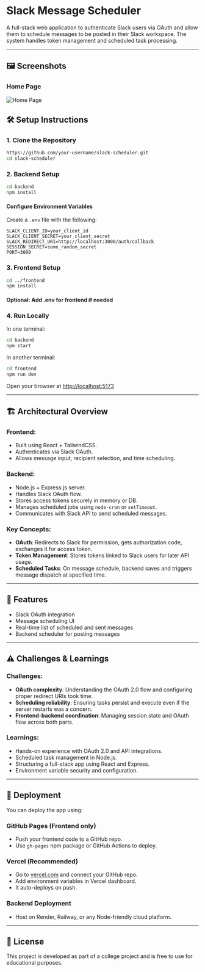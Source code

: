 # Slack Message Scheduler

A full-stack web application to authenticate Slack users via OAuth and allow them to schedule messages to be posted in their Slack workspace. The system handles token management and scheduled task processing.

---
## 🖼️ Screenshots

### Home Page
![Home Page](./demo.png)
## 🛠️ Setup Instructions

### 1. Clone the Repository
```bash
https://github.com/your-username/slack-scheduler.git
cd slack-scheduler
```

### 2. Backend Setup
```bash
cd backend
npm install
```

#### Configure Environment Variables
Create a `.env` file with the following:
```env
SLACK_CLIENT_ID=your_client_id
SLACK_CLIENT_SECRET=your_client_secret
SLACK_REDIRECT_URI=http://localhost:3000/auth/callback
SESSION_SECRET=some_random_secret
PORT=3000
```

### 3. Frontend Setup
```bash
cd ../frontend
npm install
```

#### Optional: Add .env for frontend if needed

### 4. Run Locally
In one terminal:
```bash
cd backend
npm start
```

In another terminal:
```bash
cd frontend
npm run dev
```

Open your browser at [http://localhost:5173](http://localhost:5173)

---

## 🏗️ Architectural Overview

### Frontend:
- Built using React + TailwindCSS.
- Authenticates via Slack OAuth.
- Allows message input, recipient selection, and time scheduling.

### Backend:
- Node.js + Express.js server.
- Handles Slack OAuth flow.
- Stores access tokens securely in memory or DB.
- Manages scheduled jobs using `node-cron` or `setTimeout`.
- Communicates with Slack API to send scheduled messages.

### Key Concepts:
- **OAuth**: Redirects to Slack for permission, gets authorization code, exchanges it for access token.
- **Token Management**: Stores tokens linked to Slack users for later API usage.
- **Scheduled Tasks**: On message schedule, backend saves and triggers message dispatch at specified time.

---

## 📌 Features
- Slack OAuth integration
- Message scheduling UI
- Real-time list of scheduled and sent messages
- Backend scheduler for posting messages

---

## ⚠️ Challenges & Learnings

### Challenges:
- **OAuth complexity**: Understanding the OAuth 2.0 flow and configuring proper redirect URIs took time.
- **Scheduling reliability**: Ensuring tasks persist and execute even if the server restarts was a concern.
- **Frontend-backend coordination**: Managing session state and OAuth flow across both parts.

### Learnings:
- Hands-on experience with OAuth 2.0 and API integrations.
- Scheduled task management in Node.js.
- Structuring a full-stack app using React and Express.
- Environment variable security and configuration.

---

## 🚀 Deployment

You can deploy the app using:

### GitHub Pages (Frontend only)
- Push your frontend code to a GitHub repo.
- Use `gh-pages` npm package or GitHub Actions to deploy.

### Vercel (Recommended)
- Go to [vercel.com](https://vercel.com) and connect your GitHub repo.
- Add environment variables in Vercel dashboard.
- It auto-deploys on push.

### Backend Deployment
- Host on Render, Railway, or any Node-friendly cloud platform.

---

## 📄 License
This project is developed as part of a college project and is free to use for educational purposes.
